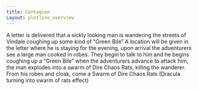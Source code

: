 ```yaml
---
title: Contagion
Layout: plotline_overview
---
```


A letter is delivered that a sickly looking man is wandering the streets of Vindale coughing up some kind of “Green Bile” A location will be given in the letter where he is staying for the evening, upon arrival the adventurers see a large man cooked in robes. They begin to talk to him and he begins coughing up a “Green Bile” when the adventurers advance to attack him, the man explodes into a swarm of Dire Chaos Rats, killing the wanderer. From his robes and cloak, come a Swarm of Dire Chaos Rats (Dracula turning into swarm of rats effect) 